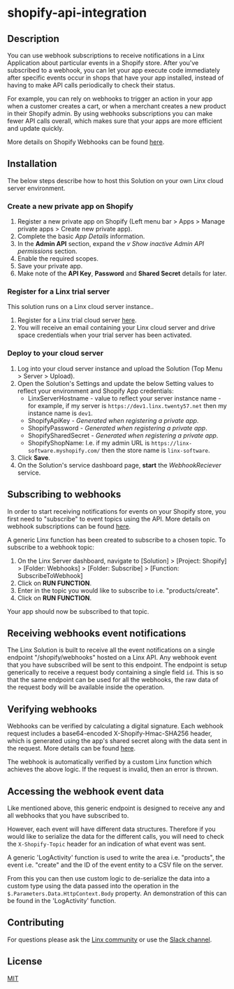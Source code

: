 # shopify-api-integration

## Description
You can use webhook subscriptions to receive notifications in a Linx Application about particular events in a Shopify store. After you've subscribed to a webhook, you can let your app execute code immediately after specific events occur in shops that have your app installed, instead of having to make API calls periodically to check their status.

For example, you can rely on webhooks to trigger an action in your app when a customer creates a cart, or when a merchant creates a new product in their Shopify admin. By using webhooks subscriptions you can make fewer API calls overall, which makes sure that your apps are more efficient and update quickly.

More details on Shopify Webhooks can be found [here](https://shopify.dev/api/admin/rest/reference/events/webhook).

## Installation

The below steps describe how to host this Solution on your own Linx cloud server environment.

### Create a new private app on Shopify

1. Register a new private app on Shopify (Left menu bar > Apps > Manage private apps >  Create new private app).
2. Complete the basic _App Details_ information. 
1. In the __Admin API__ section, expand the _v Show inactive Admin API permissions_ section.
2. Enable the required scopes.
1. Save your private app.
1. Make note of the **API Key**, **Password** and **Shared Secret** details for later.

### Register for a Linx trial server
This solution runs on a Linx cloud server instance..

1. Register for a Linx trial cloud server [here](https://linx.software/server-buy2/).
2. You will receive an email containing your Linx cloud server and drive space credentials when your trial server has been activated.

### Deploy to your cloud server

1. Log into your cloud server instance and upload the Solution (Top Menu > Server > Upload).
3. Open the Solution's Settings and update the below Setting values to reflect your environment and Shopify App credentials:
   -  LinxServerHostname - value to reflect your server instance name -  for example, if my server is `https://dev1.linx.twenty57.net` then my instance name is `dev1`.
   - ShopifyApiKey - _Generated when registering a private app_.
   - ShopifyPassword - _Generated when registering a private app_.
   - ShopifySharedSecret - _Generated when registering a private app_.
   - ShopifyShopName: I.e. if my admin URL is `https://linx-software.myshopify.com/` then the store name is `linx-software`.
4. Click __Save__.
3. On the Solution's service dashboard page, __start__ the _WebhookReciever_ service. 


## Subscribing to webhooks
In order to start receiving notifications for events on your Shopify store, you first need to "subscribe" to event topics using the API. More details on webhook subscriptions can be found [here](https://shopify.dev/apps/webhooks#1-subscribe-to-a-webhook-topic).

A generic Linx function has been created to subscribe to a chosen topic. To subscribe to a webhook topic:
1. On the Linx Server dashboard, navigate to [Solution] > [Project: Shopify] > [Folder: Webhooks] > [Folder: Subscribe] >  [Function: SubscribeToWebhook]
2. Click on __RUN FUNCTION__.
3. Enter in the topic you would like to subscribe to i.e. "products/create".
4. Click on __RUN FUNCTION__.

Your app should now be subscribed to that topic.


## Receiving webhooks event notifications
The Linx Solution is built to receive all the event notifications on a single endpoint "/shopify/webhooks" hosted on a Linx API. Any webhook event that you have subscribed will be sent to this endpoint. The endpoint is setup generically to receive a request body containing a single field `id`. This is so that the same endpoint can be used for all the webhooks, the raw data of the request body will be available inside the operation.




## Verifying webhooks

Webhooks can be verified by calculating a digital signature. Each webhook request includes a base64-encoded X-Shopify-Hmac-SHA256 header, which is generated using the app's shared secret along with the data sent in the request. More details can be found [here](https://shopify.dev/apps/webhooks#verify-the-request-is-from-shopify).

The webhook is automatically verified by a custom Linx function which achieves the above logic. If the request is invalid, then an error is thrown.


## Accessing the webhook event data

Like mentioned above, this generic endpoint is designed to receive any and all webhooks that you have subscribed to.

However, each event will have different data structures. Therefore if you would like to serialize the data for the different calls, you will need to check the `X-Shopify-Topic` header for an indication of what event was sent.

A generic 'LogActivity' function is used to write the area i.e. "products", the event i.e. "create" and the ID of the event entity to a CSV file on the server.

From this you can then use custom logic to de-serialize the data into a custom type using the data passed into the operation in the `$.Parameters.Data.HttpContext.Body` property. An demonstration of this can be found in the 'LogActivity' function.



## Contributing

For questions please ask the [Linx community](https://linx/software/community) or use the [Slack channel](https://linxsoftware.slack.com/archives/C01FLBC1XNX). 

## License

[MIT](https://github.com/linx-software/template-repo/blob/main/LICENSE.txt)



